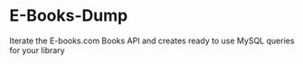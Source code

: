 # E-Books-Dump

Iterate the E-books.com Books API and creates ready to use MySQL queries for your library
